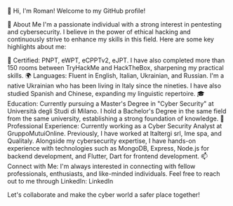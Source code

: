 
👋 Hi, I'm Roman!
Welcome to my GitHub profile!

👀 About Me
I'm a passionate individual with a strong interest in pentesting and cybersecurity. I believe in the power of ethical hacking and continuously strive to enhance my skills in this field. Here are some key highlights about me:

🙌 Certified: PNPT, eWPT, eCPPTv2, eJPT. I have also completed more than 150 rooms between TryHackMe and HackTheBox, sharpening my practical skills.
🌍 Languages: Fluent in English, Italian, Ukrainian, and Russian. I'm a native Ukrainian who has been living in Italy since the nineties. I have also studied Spanish and Chinese, expanding my linguistic repertoire.
🎓 Education: Currently pursuing a Master's Degree in "Cyber Security" at Università degli Studi di Milano. I hold a Bachelor's Degree in the same field from the same university, establishing a strong foundation of knowledge.
💼 Professional Experience: Currently working as a Cyber Security Analyst at GruppoMutuiOnline. Previously, I have worked at Italtergi srl, Ime spa, and Qualitaly. Alongside my cybersecurity expertise, I have hands-on experience with technologies such as MongoDB, Express, Node.js for backend development, and Flutter, Dart for frontend development.
📫 Connect with Me: I'm always interested in connecting with fellow professionals, enthusiasts, and like-minded individuals. Feel free to reach out to me through LinkedIn:
LinkedIn

Let's collaborate and make the cyber world a safer place together!

